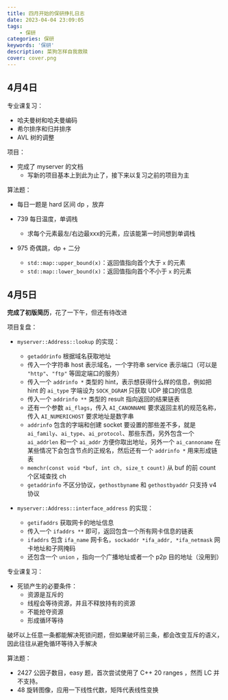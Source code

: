 ```yaml
---
title: 四月开始的保研挣扎日志
date: 2023-04-04 23:09:05
tags:
    - 保研
categories: 保研
keywords: '保研'
description: 菜狗怎样自我救赎
cover: cover.png
---
```


## 4月4日

专业课复习：
- 哈夫曼树和哈夫曼编码
- 希尔排序和归并排序
- AVL 树的调整

项目：
- 完成了 myserver 的文档
    - 写新的项目基本上到此为止了，接下来以复习之前的项目为主

算法题：
- 每日一题是 hard 区间 dp ，放弃
- 739 每日温度，单调栈
    - 求每个元素最左/右边最xxx的元素，应该能第一时间想到单调栈

- 975 奇偶跳，dp + 二分
    - `std::map::upper_bound(x)`：返回值指向首个大于 `x` 的元素
    - `std::map::lower_bound(x)`：返回值指向首个不小于 `x` 的元素


## 4月5日

**完成了初版简历**，花了一下午，但还有待改进

项目复盘：
- `myserver::Address::lookup` 的实现：
    - `getaddrinfo` 根据域名获取地址
    - 传入一个字符串 host 表示域名，一个字符串 service 表示端口（可以是 `"http"`、`"ftp"` 等固定端口的服务）
    - 传入一个 `addrinfo *` 类型的 hint，表示想获得什么样的信息，例如把 hint 的 `ai_type` 字端设为 `SOCK_DGRAM` 只获取 UDP 接口的信息
    - 传入一个 `addrinfo **` 类型的 result 指向返回的结果链表
    - 还有一个参数 `ai_flags`，传入 `AI_CANONNAME` 要求返回主机的规范名称，传入 `AI_NUMERICHOST` 要求地址是数字串
    - `addrinfo` 包含的字端和创建 socket 要设置的那些差不多，就是 `ai_family`、`ai_type`、`ai_protocol`、那些东西，另外包含一个 `ai_addrlen` 和一个 `ai_addr` 方便你取出地址，另外一个 `ai_cannoname` 在某些情况下会包含节点的正规名，然后还有一个 `addrinfo *` 用来形成链表 
    - `memchr(const void *buf, int ch, size_t count)` 从 buf 的前 count 个区域查找 ch
    - `getaddrinfo` 不区分协议，`gethostbyname` 和 `gethostbyaddr` 只支持 v4 协议

- `myserver::Address::interface_address` 的实现：
    - `getifaddrs` 获取网卡的地址信息
    - 传入一个 `ifaddrs **` 即可，返回包含一个所有网卡信息的链表
    - `ifaddrs` 包含 `ifa_name` 网卡名，`sockaddr *ifa_addr, *ifa_netmask` 网卡地址和子网掩码
    - 还包含一个 `union` ，指向一个广播地址或者一个 p2p 目的地址（没用到）

专业课复习：
- 死锁产生的必要条件：
    - 资源是互斥的
    - 线程会等待资源，并且不释放持有的资源
    - 不能抢夺资源
    - 形成循环等待

破坏以上任意一条都能解决死锁问题，但如果破坏前三条，都会改变互斥的语义，因此往往从避免循环等待入手解决

算法题：
- 2427 公因子数目，easy 题，首次尝试使用了 C++ 20 ranges ，然而 LC 并不支持。
- 48 旋转图像，应用一下线性代数，矩阵代表线性变换
